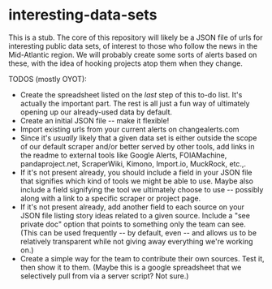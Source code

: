 # interesting-data-sets
This is a stub. The core of this repository will likely be a JSON file of urls for interesting public data sets, of interest to those who follow the news in the Mid-Atlantic region. We will probably create some sorts of alerts based on these, with the idea of hooking projects atop them when they change.

TODOS (mostly OYOT): 
- Create the spreadsheet listed on the *last* step of this to-do list. It's actually the important part. The rest is all just a fun way of ultimately opening up our already-used data by default.
- Create an initial JSON file -- make it flexible!
- Import existing urls from your current alerts on changealerts.com
- Since it's *usually* likely that a given data set is either outside the scope of our default scraper and/or better served by other tools, add links in the readme to external tools like Google Alerts, FOIAMachine, pandaproject.net, ScraperWiki, Kimono, Import.io, MuckRock, etc.,.
- If it's not present already, you should include a field in your JSON file that signifies which kind of tools we might be able to use. Maybe also include a field signifying the tool we ultimately choose to use -- possibly along with a link to a specific scraper or project page.
- If it's not present already, add another field to each source on your JSON file listing story ideas related to a given source. Include a "see private doc" option that points to something only the team can see. (This can be used frequently -- by default, even -- and allows us to be relatively transparent while not giving away everything we're working on.)
- Create a simple way for the team to contribute their own sources. Test it, then show it to them. (Maybe this is a google spreadsheet that we selectively pull from via a server script? Not sure.)
